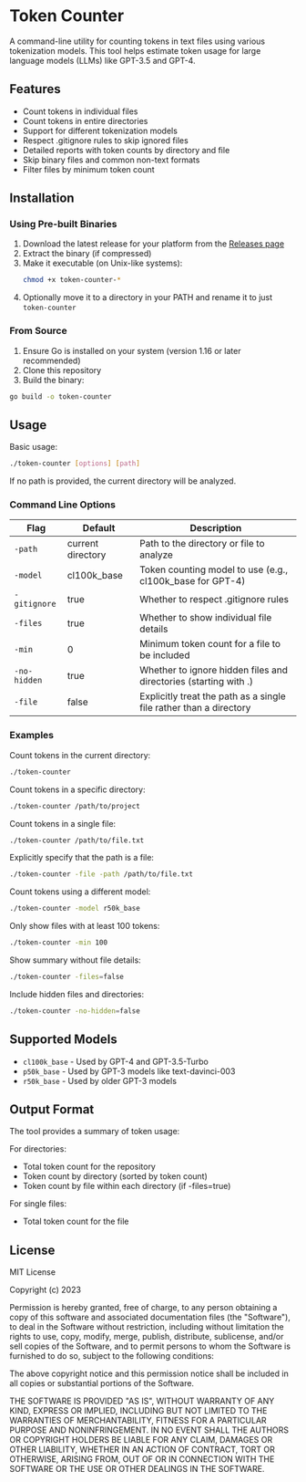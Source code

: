 # Token Counter

A command-line utility for counting tokens in text files using various tokenization models. This tool helps estimate token usage for large language models (LLMs) like GPT-3.5 and GPT-4.

## Features

- Count tokens in individual files
- Count tokens in entire directories
- Support for different tokenization models
- Respect .gitignore rules to skip ignored files
- Detailed reports with token counts by directory and file
- Skip binary files and common non-text formats
- Filter files by minimum token count

## Installation

### Using Pre-built Binaries
1. Download the latest release for your platform from the [Releases page](https://github.com/bdthomson/token-counter/releases)
2. Extract the binary (if compressed)
3. Make it executable (on Unix-like systems):
   ```bash
   chmod +x token-counter-*
   ```
4. Optionally move it to a directory in your PATH and rename it to just `token-counter`

### From Source

1. Ensure Go is installed on your system (version 1.16 or later recommended)
2. Clone this repository
3. Build the binary:

```bash
go build -o token-counter
```

## Usage

Basic usage:

```bash
./token-counter [options] [path]
```

If no path is provided, the current directory will be analyzed.

### Command Line Options

| Flag | Default | Description |
|------|---------|-------------|
| `-path` | current directory | Path to the directory or file to analyze |
| `-model` | cl100k_base | Token counting model to use (e.g., cl100k_base for GPT-4) |
| `-gitignore` | true | Whether to respect .gitignore rules |
| `-files` | true | Whether to show individual file details |
| `-min` | 0 | Minimum token count for a file to be included |
| `-no-hidden` | true | Whether to ignore hidden files and directories (starting with .) |
| `-file` | false | Explicitly treat the path as a single file rather than a directory |

### Examples

Count tokens in the current directory:

```bash
./token-counter
```

Count tokens in a specific directory:

```bash
./token-counter /path/to/project
```

Count tokens in a single file:

```bash
./token-counter /path/to/file.txt
```

Explicitly specify that the path is a file:

```bash
./token-counter -file -path /path/to/file.txt
```

Count tokens using a different model:

```bash
./token-counter -model r50k_base
```

Only show files with at least 100 tokens:

```bash
./token-counter -min 100
```

Show summary without file details:

```bash
./token-counter -files=false
```

Include hidden files and directories:

```bash
./token-counter -no-hidden=false
```

## Supported Models

- `cl100k_base` - Used by GPT-4 and GPT-3.5-Turbo
- `p50k_base` - Used by GPT-3 models like text-davinci-003
- `r50k_base` - Used by older GPT-3 models

## Output Format

The tool provides a summary of token usage:

For directories:
- Total token count for the repository
- Token count by directory (sorted by token count)
- Token count by file within each directory (if -files=true)

For single files:
- Total token count for the file

## License

MIT License

Copyright (c) 2023 

Permission is hereby granted, free of charge, to any person obtaining a copy
of this software and associated documentation files (the "Software"), to deal
in the Software without restriction, including without limitation the rights
to use, copy, modify, merge, publish, distribute, sublicense, and/or sell
copies of the Software, and to permit persons to whom the Software is
furnished to do so, subject to the following conditions:

The above copyright notice and this permission notice shall be included in all
copies or substantial portions of the Software.

THE SOFTWARE IS PROVIDED "AS IS", WITHOUT WARRANTY OF ANY KIND, EXPRESS OR
IMPLIED, INCLUDING BUT NOT LIMITED TO THE WARRANTIES OF MERCHANTABILITY,
FITNESS FOR A PARTICULAR PURPOSE AND NONINFRINGEMENT. IN NO EVENT SHALL THE
AUTHORS OR COPYRIGHT HOLDERS BE LIABLE FOR ANY CLAIM, DAMAGES OR OTHER
LIABILITY, WHETHER IN AN ACTION OF CONTRACT, TORT OR OTHERWISE, ARISING FROM,
OUT OF OR IN CONNECTION WITH THE SOFTWARE OR THE USE OR OTHER DEALINGS IN THE
SOFTWARE.